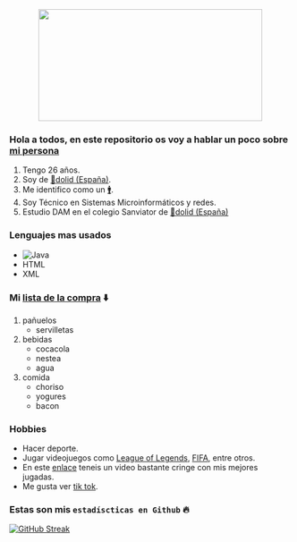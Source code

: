 <div align="center">
  <img src="https://static.wikia.nocookie.net/070517fb-e970-4566-ad36-14deb4d874ce" width="400" height="200"/>
</div>

### Hola a todos, en este repositorio os voy a hablar un poco sobre [mi persona](https://twitter.com/adriandobby7)

1. Tengo 26 años.
2. Soy de [🚧dolid (España)](https://www.google.es/maps/place/Valladolid+Espa%C3%B1a/@41.652255,-4.7267208,17z/data=!3m1!4b1!4m5!3m4!1s0xd47135857ef5b3b:0x9cd457ada378a6e2!8m2!3d41.652251!4d-4.7245321).
3. Me identifico como un [🚹](https://assets.puzzlefactory.pl/puzzle/236/886/original.webp).
4. Soy Técnico en Sistemas Microinformáticos y redes.
5. Estudio DAM en el colegio Sanviator de [🚧dolid (España)](https://www.google.es/maps/place/Colegio+San+Viator/@41.6305077,-4.7230772,17z/data=!3m1!4b1!4m5!3m4!1s0xd4712d15d4c49c9:0xd83b7c800fd36783!8m2!3d41.6304524!4d-4.7216206)

### Lenguajes mas usados
* ![Java](https://user-images.githubusercontent.com/100761066/167805888-42ca6522-5b3b-4572-865b-26269c301d19.png)
* HTML
* XML

### Mi [lista de la compra](https://educasaac.educa.madrid.org/fichas/lista-de-la-compra) :arrow_down:
1. pañuelos
    * servilletas
2. bebidas
    * cocacola
    * nestea
    * agua
3. comida
    * choriso
    * yogures
    * bacon


### Hobbies
* Hacer deporte.
* Jugar videojuegos como [League of Legends](https://www.leagueoflegends.com/es-es/), [FIFA](https://www.ea.com/es-es/games/fifa/fifa-22), entre otros.
 * En este [enlace](https://youtu.be/kppBuSiG3V4) teneis un video bastante cringe con mis mejores jugadas.
 * Me gusta ver [tik tok](https://www.tiktok.com/es/). 

### Estas son mis `estadíscticas en Github` :fire:

[![GitHub Streak](http://github-readme-streak-stats.herokuapp.com?user=AdrianCennie&theme=dark&background=000000)](https://git.io/streak-stats)


<!--
**AdrianCennie/AdrianCennie** is a ✨ _special_ ✨ repository because its `README.md` (this file) appears on your GitHub profile.

Here are some ideas to get you started:

- 🔭 I’m currently working on ...
- 🌱 I’m currently learning ...
- 👯 I’m looking to collaborate on ...
- 🤔 I’m looking for help with ...
- 💬 Ask me about ...
- 📫 How to reach me: ...
- 😄 Pronouns: ...
- ⚡ Fun fact: ...
-->
